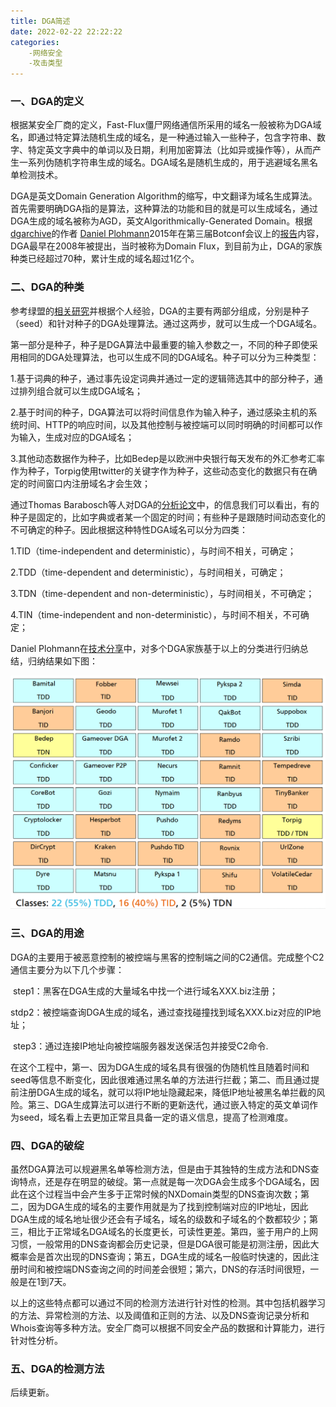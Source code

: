 ```yaml
---
title: DGA简述
date: 2022-02-22 22:22:22
categories:
	-网络安全
	-攻击类型
---
```



### 一、DGA的定义

根据某安全厂商的定义，Fast-Flux僵尸网络通信所采用的域名一般被称为DGA域名，即通过特定算法随机生成的域名，是一种通过输入一些种子，包含字符串、数字、特定英文字典中的单词以及日期，利用加密算法（比如异或操作等），从而产生一系列伪随机字符串生成的域名。DGA域名是随机生成的，用于逃避域名黑名单检测技术。

DGA是英文Domain Generation Algorithm的缩写，中文翻译为域名生成算法。首先需要明确DGA指的是算法，这种算法的功能和目的就是可以生成域名，通过DGA生成的域名被称为AGD，英文Algorithmically-Generated Domain。根据[dgarchive](https://dgarchive.caad.fkie.fraunhofer.de/welcome/)的作者 [Daniel Plohmann](https://net.cs.uni-bonn.de/wg/cs/staff/daniel-plohmann/)2015年在第三届Botconf会议上的[报告](https://www.botconf.eu/wp-content/uploads/2015/12/OK-P06-Plohmann-DGArchive.pdf)内容，DGA最早在2008年被提出，当时被称为Domain Flux，到目前为止，DGA的家族种类已经超过70种，累计生成的域名超过1亿个。

### 二、DGA的种类

参考绿盟的[相关研究](https://www.secrss.com/articles/14369#:~:text=DGA%E7%AE%97%E6%B3%95%E7%94%B1%E4%B8%A4%E9%83%A8%E5%88%86%E6%9E%84%E6%88%90%EF%BC%8C%E7%A7%8D%E5%AD%90%EF%BC%88%E7%AE%97%E6%B3%95%E8%BE%93%E5%85%A5%EF%BC%89%E5%92%8C%E7%AE%97%E6%B3%95%EF%BC%8C%E5%8F%AF%E4%BB%A5%E6%A0%B9%E6%8D%AE%E7%A7%8D%E5%AD%90%E5%92%8C%E7%AE%97%E6%B3%95%E5%AF%B9DGA%E5%9F%9F%E5%90%8D%E8%BF%9B%E8%A1%8C%E5%88%86%E7%B1%BB%EF%BC%8CDGA%E5%9F%9F%E5%90%8D%E5%8F%AF%E4%BB%A5%E8%A1%A8%E7%A4%BA%E4%B8%BAAGD%EF%BC%88Algorithmically-Generated%20Domains%EF%BC%89%E3%80%82,2.1%20%E6%8C%89%E7%85%A7%E7%A7%8D%E5%AD%90%E8%BF%9B%E8%A1%8C%E5%88%86%E7%B1%BB)并根据个人经验，DGA的主要有两部分组成，分别是种子（seed）和针对种子的DGA处理算法。通过这两步，就可以生成一个DGA域名。

第一部分是种子，种子是DGA算法中最重要的输入参数之一，不同的种子即使采用相同的DGA处理算法，也可以生成不同的DGA域名。种子可以分为三种类型：

​	1.基于词典的种子，通过事先设定词典并通过一定的逻辑筛选其中的部分种子，通过排列组合就可以生成DGA域名；

​	2.基于时间的种子，DGA算法可以将时间信息作为输入种子，通过感染主机的系统时间、HTTP的响应时间，以及其他控制与被控端可以同时明确的时间都可以作为输入，生成对应的DGA域名；

​	3.其他动态数据作为种子，比如Bedep是以欧洲中央银行每天发布的外汇参考汇率作为种子，Torpig使用twitter的关键字作为种子，这些动态变化的数据只有在确定的时间窗口内注册域名才会生效；

通过Thomas Barabosch等人对DGA的[分析论文](https://net.cs.uni-bonn.de/fileadmin/user_upload/wichmann/Extraction_DNGA_Malware.pdf)中，的信息我们可以看出，有的种子是固定的，比如字典或者某一个固定的时间；有些种子是跟随时间动态变化的不可确定的种子。因此根据这种特性DGA域名可以分为四类：

1.TID（time-independent and deterministic），与时间不相关，可确定；

2.TDD（time-dependent and deterministic），与时间相关，可确定；

3.TDN（time-dependent and non-deterministic），与时间相关，不可确定；

4.TIN（time-independent and non-deterministic），与时间不相关，不可确定；

Daniel Plohmann在[技术分享](https://www.botconf.eu/wp-content/uploads/2015/12/OK-P06-Plohmann-DGArchive.pdf)中，对多个DGA家族基于以上的分类进行归纳总结，归纳结果如下图：

![DGA家族的分类](../images/DGA简述/企业微信截图_16460268114223.png)

### 三、DGA的用途

DGA的主要用于被恶意控制的被控端与黑客的控制端之间的C2通信。完成整个C2通信主要分为以下几个步骤：

​	step1：黑客在DGA生成的大量域名中找一个进行域名XXX.biz注册；

​	stdp2：被控端查询DGA生成的域名，通过查找碰撞找到域名XXX.biz对应的IP地址；

​	step3：通过连接IP地址向被控端服务器发送保活包并接受C2命令.

在这个工程中，第一、因为DGA生成的域名具有很强的伪随机性且随着时间和seed等信息不断变化，因此很难通过黑名单的方法进行拦截；第二、而且通过提前注册DGA生成的域名，就可以将IP地址隐藏起来，降低IP地址被黑名单拦截的风险。第三、DGA生成算法可以进行不断的更新迭代，通过嵌入特定的英文单词作为seed，域名看上去更加正常且具备一定的语义信息，提高了检测难度。

### 四、DGA的破绽

虽然DGA算法可以规避黑名单等检测方法，但是由于其独特的生成方法和DNS查询特点，还是存在明显的破绽。第一点就是每一次DGA会生成多个DGA域名，因此在这个过程当中会产生多于正常时候的NXDomain类型的DNS查询次数；第二，因为DGA生成的域名的主要作用就是为了找到控制端对应的IP地址，因此DGA生成的域名地址很少还会有子域名，域名的级数和子域名的个数都较少；第三，相比于正常域名DGA域名的长度更长，可读性更差。第四，鉴于用户的上网习惯，一般常用的DNS查询都会历史记录，但是DGA很可能是初测注册，因此大概率会是首次出现的DNS查询；第五，DGA生成的域名一般临时快速的，因此注册时间和被控端DNS查询之间的时间差会很短；第六，DNS的存活时间很短，一般是在1到7天。

以上的这些特点都可以通过不同的检测方法进行针对性的检测。其中包括机器学习的方法、异常检测的方法、以及阈值和正则的方法、以及DNS查询记录分析和Whois查询等多种方法。安全厂商可以根据不同安全产品的数据和计算能力，进行针对性分析。

### 五、DGA的检测方法

后续更新。
